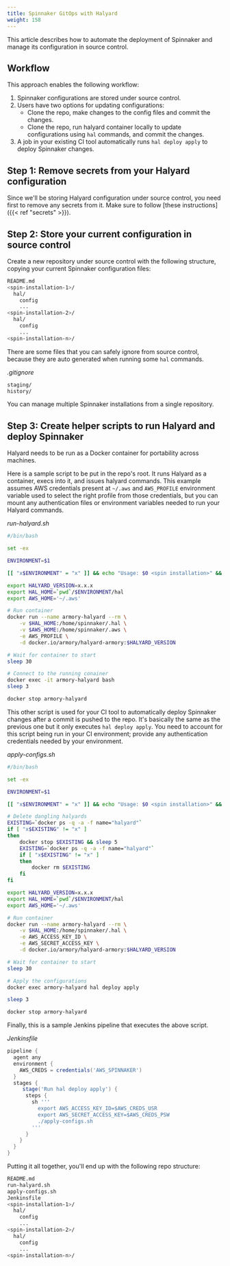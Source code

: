 ```yaml
---
title: Spinnaker GitOps with Halyard
weight: 158
---
```

This article describes how to automate the deployment of Spinnaker and manage its configuration in source control.

## Workflow

This approach enables the following workflow:

1. Spinnaker configurations are stored under source control.
2. Users have two options for updating configurations:
    * Clone the repo, make changes to the config files and commit the changes.
    * Clone the repo, run halyard container locally to update configurations using `hal` commands, and commit the changes.
3. A job in your existing CI tool automatically runs `hal deploy apply` to deploy Spinnaker changes.

## Step 1: Remove secrets from your Halyard configuration

Since we'll be storing Halyard configuration under source control, you need first to remove any secrets from it. Make sure to follow [these instructions]({{< ref "secrets" >}}).

## Step 2: Store your current configuration in source control

Create a new repository under source control with the following structure, copying your current Spinnaker configuration files:

```bash
README.md
<spin-installation-1>/
  hal/
    config
    ...
<spin-installation-2>/
  hal/
    config
    ...
<spin-installation-n>/
```

There are some files that you can safely ignore from source control, because they are auto generated when running some `hal` commands.

*.gitignore*
```bash
staging/
history/
```

You can manage multiple Spinnaker installations from a single repository.

## Step 3: Create helper scripts to run Halyard and deploy Spinnaker

Halyard needs to be run as a Docker container for portability across machines.

Here is a sample script to be put in the repo's root. It runs Halyard as a container, execs into it, and issues halyard commands. This example assumes AWS credentials present at `~/.aws` and `AWS_PROFILE` environment variable used to select the right profile from those credentials, but you can mount any authentication files or environment variables needed to run your Halyard commands.

*run-halyard.sh*
```bash
#/bin/bash

set -ex

ENVIRONMENT=$1

[[ "x$ENVIRONMENT" = "x" ]] && echo "Usage: $0 <spin installation>" && exit 1

export HALYARD_VERSION=x.x.x
export HAL_HOME=`pwd`/$ENVIRONMENT/hal
export AWS_HOME='~/.aws'

# Run container
docker run --name armory-halyard --rm \
    -v $HAL_HOME:/home/spinnaker/.hal \
    -v $AWS_HOME:/home/spinnaker/.aws \
    -e AWS_PROFILE \
    -d docker.io/armory/halyard-armory:$HALYARD_VERSION

# Wait for container to start
sleep 30

# Connect to the running conainer
docker exec -it armory-halyard bash
sleep 3

docker stop armory-halyard
```

This other script is used for your CI tool to automatically deploy Spinnaker changes after a commit is pushed to the repo. It's basically the same as the previous one but it only executes `hal deploy apply`. You need to account for this script being run in your CI environment; provide any authentication credentials needed by your environment.

*apply-configs.sh*
```bash
#/bin/bash

set -ex

ENVIRONMENT=$1

[[ "x$ENVIRONMENT" = "x" ]] && echo "Usage: $0 <spin installation>" && exit 1

# Delete dangling halyards
EXISTING=`docker ps -q -a -f name="halyard"`
if [ "x$EXISTING" != "x" ]
then
    docker stop $EXISTING && sleep 5
    EXISTING=`docker ps -q -a -f name="halyard"`
    if [ "x$EXISTING" != "x" ]
    then
        docker rm $EXISTING
    fi
fi

export HALYARD_VERSION=x.x.x
export HAL_HOME=`pwd`/$ENVIRONMENT/hal
export AWS_HOME='~/.aws'

# Run container
docker run --name armory-halyard --rm \
    -v $HAL_HOME:/home/spinnaker/.hal \
    -e AWS_ACCESS_KEY_ID \
    -e AWS_SECRET_ACCESS_KEY \
    -d docker.io/armory/halyard-armory:$HALYARD_VERSION

# Wait for container to start
sleep 30

# Apply the configurations
docker exec armory-halyard hal deploy apply

sleep 3

docker stop armory-halyard
```

Finally, this is a sample Jenkins pipeline that executes the above script.

*Jenkinsfile*
```groovy
pipeline {
  agent any
  environment {
    AWS_CREDS = credentials('AWS_SPINNAKER')
  }
  stages {
     stage('Run hal deploy apply') {
      steps {
        sh '''
          export AWS_ACCESS_KEY_ID=$AWS_CREDS_USR
          export AWS_SECRET_ACCESS_KEY=$AWS_CREDS_PSW
          ./apply-configs.sh
        '''
      }
    }
  }
}
```

Putting it all together, you'll end up with the following repo structure:

```bash
README.md
run-halyard.sh
apply-configs.sh
Jenkinsfile
<spin-installation-1>/
  hal/
    config
    ...
<spin-installation-2>/
  hal/
    config
    ...
<spin-installation-n>/
```
